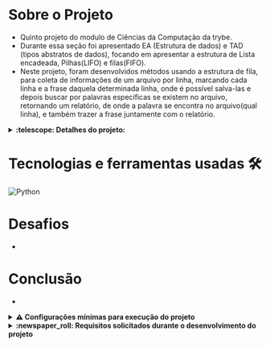 # Sobre o Projeto 

- Quinto projeto do modulo de Ciências da Computação da trybe.
- Durante essa seção foi apresentado EA (Estrutura de dados) e TAD (tipos abstratos de dados), focando em apresentar a estrutura de Lista encadeada, Pilhas(LIFO) e filas(FIFO).
- Neste projeto, foram desenvolvidos métodos usando a estrutura de fila, para coleta de informações de um arquivo por linha, marcando cada linha e a frase daquela determinada linha, onde é possível salva-las e depois buscar por palavras específicas se existem no arquivo, retornando um relatório, de onde a palavra se encontra no arquivo(qual linha), e também trazer a frase juntamente com o relatório.

<details>
  <summary>
    <strong>
      :telescope: Detalhes do projeto:
    </strong>
  </summary>

# Classe Queue

Initialmente foi criado uma classe `Queue`, na pasta `ting_file_management/queue.py`, responsável por padronizar a estrutura de fila, por recomandações da trybe e da documentação do python, optei por criar o atributo dessa classe usando a coleção deque, que é mais performática quando relacionado a estrutura de filas, por questão de deslocamento dos elementos ao inserir ou remover elementos da fila. [fonte](https://docs.python.org/pt-br/3/tutorial/datastructures.html#using-lists-as-queues)

# Método txt_importer

Método encontrado na pasta `ting_file_management/file_manament.py`, responsável por coletar as informações de um arquivo txt, aceitando somente arquivos com extensões txt, ele retorna uma lista sendo cada elemento da lista uma linha do arquivo.

# Método process

Encontrado na pasta `ting_file_management/file_process.py`, ele que processa as informação dentro da fila, ele recebe como parâmetro o caminho onde está o arquivo txt juntamente com uma instância da Fila, para realizar o enfileiramento das informação dos arquivos, por padrão ele não enfileira arquivos com o mesmo nome/caminho(duplicando dados).

# Método remove

Encontrado na pasta `ting_file_management/file_process.py`, responsável por quando a instância da fila não está vázia de remover o primeiro elemento dela(FIFO).

</details>

#

# Tecnologias e ferramentas usadas 🛠

![Python](https://img.shields.io/badge/-Python-%23F7DF1C?style=flat-square&logo=python)


# Desafios

- 

# Conclusão

- 

<details>
  <summary>
    <strong>
      ⚠️ Configurações mínimas para execução do projeto
    </strong>
  </summary>

   - Sistema Operacional Distribuição Unix
 - Python versão >= 3.8.10 

</details>

</details>

<details>
  <summary>
    <strong>
      :newspaper_roll: Requisitos solicitados durante o desenvolvimento do projeto
    </strong>
  </summary>

 
### Resultado por requisito
*Nome* | *Avaliação*
--- | :---:
1.1 - Será validado que o método `enqueue` deve adicionar um valor a fila, modificando seu tamanho | :heavy_check_mark:
1.2 - Será validado que o método `dequeue` deve remover o elemento a mais tempo na fila, modificando seu tamanho | :heavy_check_mark:
1.3 - Será validado que o método `search` deve buscar um valor na lista à partir de um índice | :heavy_check_mark:
1.4 - Será validado que o método `search` deve lançar uma exceção quando o índice for inválido | :heavy_check_mark:
2.1 - Será validado que ao executar o método `txt_importer` deve retornar uma estrutura contendo as linhas do arquivo | :heavy_check_mark:
2.2 - Será validado que ao executar o método `txt_importer` com um arquivo TXT que não exista, deve ser exibida a mensagem: `Arquivo {path_file} não encontrado` | :heavy_check_mark:
2.3 - Será validado que ao executar o método `txt_importer` com uma extensão diferente de `.txt`, deve ser exibida uma mensagem: `Formato inválido` | :heavy_check_mark:
3.1 - Será validado que ao executar a função `process` com o mesmo nome a execução deverá ser ignorada | :heavy_check_mark:
3.2 - Será validado que ao executar a função `process` com sucesso deverá retornar mensagem via `stdout` | :heavy_check_mark:
4.1 - Será validado que ao executar a função `remove` com sucesso deverá retornar mensagem via `stdout` | :heavy_check_mark:
4.2 - Será validado que ao executar a função `remove` um arquivo inexistente deverá retornar a mensagem `Não há elementos` | :heavy_check_mark:
5.1 - Será validado que ao executar a função `file_metadata` com sucesso deverá retornar mensagem via `stdout` | :heavy_check_mark:
5.2 - Será validado que ao executar a função `file_metadata` com posição inválida deverá retornar a mensagem `Posição inválida` | :heavy_check_mark:
6.1 - Será validado que ao executar a função `exists_word` com sucesso deverá retornar a mensagem | :heavy_check_mark:
6.2 - Será validado que ao executar a função `exists_word` com palavra inexistente deverá retornar uma lista vazia | :heavy_check_mark:
7.1 - Será validado que ao executar a função `search_by_word` com sucesso deverá retornar a mensagem | :heavy_check_mark:
7.2 - Será validado que ao executar a função `search_by_word` com palavra inexistente deverá retornar uma lista vazia | :heavy_check_mark:



</details>
